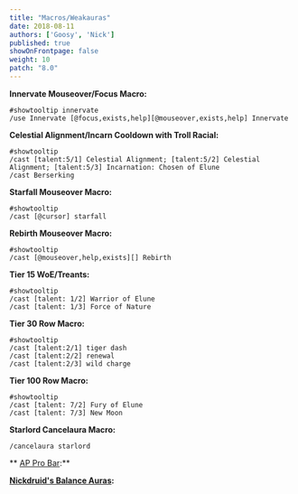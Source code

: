 ```yaml
---
title: "Macros/Weakauras"
date: 2018-08-11
authors: ['Goosy', 'Nick']
published: true
showOnFrontpage: false
weight: 10
patch: "8.0"
---
```


**Innervate Mouseover/Focus Macro:**

```
#showtooltip innervate
/use Innervate [@focus,exists,help][@mouseover,exists,help] Innervate
```

**Celestial Alignment/Incarn Cooldown with Troll Racial:**

```
#showtooltip
/cast [talent:5/1] Celestial Alignment; [talent:5/2] Celestial Alignment; [talent:5/3] Incarnation: Chosen of Elune
/cast Berserking
```

**Starfall Mouseover Macro:**

```
#showtooltip
/cast [@cursor] starfall
```

**Rebirth Mouseover Macro:**

```
#showtooltip
/cast [@mouseover,help,exists][] Rebirth
```

**Tier 15 WoE/Treants:**

```
#showtooltip
/cast [talent: 1/2] Warrior of Elune
/cast [talent: 1/3] Force of Nature
```

**Tier 30 Row Macro:**

```
#showtooltip
/cast [talent:2/1] tiger dash
/cast [talent:2/2] renewal
/cast [talent:2/3] wild charge
```
 
 **Tier 100 Row Macro:**

```
#showtooltip
/cast [talent: 7/2] Fury of Elune
/cast [talent: 7/3] New Moon
```

**Starlord Cancelaura Macro:**

```
/cancelaura starlord
```

** [AP Pro Bar](https://wago.io/4y7qKOBVW):**



**[Nickdruid's Balance Auras](https://wago.io/HJQsdOyIm):**



